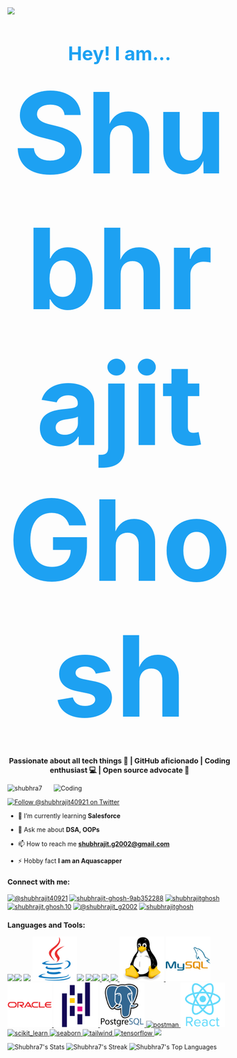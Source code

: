 <img src="https://github.com/Anmol-Baranwal/Cool-GIFs-For-GitHub/assets/74038190/d48893bd-0757-481c-8d7e-ba3e163feae7" />

<h1 align="center" style="color: #1DA1F2; font-size: 3em;">Hey! I am...<br> <b style="font-size:6em">Shubhrajit Ghosh </b></h1>

<h3 align="center"> Passionate about all tech things 🚀 | GitHub aficionado | Coding enthusiast 💻 | Open source advocate 🌟 </h3>


<img align="right" alt="Coding" width="400" src="https://user-images.githubusercontent.com/74038190/229223263-cf2e4b07-2615-4f87-9c38-e37600f8381a.gif">

<p align="left">
  <img src="https://komarev.com/ghpvc/?username=shubhra7&label=PROFILE%20VIEWS&color=blueviolet&style=for-the-badge" alt="shubhra7" />
</p>


<p align="left" >
  <a href="https://twitter.com/shubhrajit40921">
    <img src="https://img.shields.io/twitter/follow/shubhrajit40921?logo=twitter&style=for-the-badge&label=Follow%20%40shubhrajit40921&color=1DA1F2&labelColor=000000" alt="Follow @shubhrajit40921 on Twitter" />
  </a>
</p>


- 🌱 I’m currently learning **Salesforce**

- 💬 Ask me about  **DSA, OOPs**

- 📫 How to reach me **shubhrajit.g2002@gmail.com**

- ⚡ Hobby fact **I am an Aquascapper**

<h3 align="left">Connect with me:</h3>
<p align="left">
<a href="https://twitter.com/@shubhrajit40921" target="blank"><img align="center" src="https://raw.githubusercontent.com/rahuldkjain/github-profile-readme-generator/master/src/images/icons/Social/twitter.svg" alt="@shubhrajit40921" height="30" width="40" /></a>
<a href="https://linkedin.com/in/shubhrajit-ghosh-9ab352288" target="blank"><img align="center" src="https://raw.githubusercontent.com/rahuldkjain/github-profile-readme-generator/master/src/images/icons/Social/linked-in-alt.svg" alt="shubhrajit-ghosh-9ab352288" height="30" width="40" /></a>
<a href="https://kaggle.com/shubhrajitghosh" target="blank"><img align="center" src="https://raw.githubusercontent.com/rahuldkjain/github-profile-readme-generator/master/src/images/icons/Social/kaggle.svg" alt="shubhrajitghosh" height="30" width="40" /></a>
<a href="https://fb.com/shubhrajit.ghosh.10" target="blank"><img align="center" src="https://raw.githubusercontent.com/rahuldkjain/github-profile-readme-generator/master/src/images/icons/Social/facebook.svg" alt="shubhrajit.ghosh.10" height="30" width="40" /></a>
<a href="https://www.hackerrank.com/profile/shubhrajit_g2002" target="blank"><img align="center" src="https://raw.githubusercontent.com/rahuldkjain/github-profile-readme-generator/master/src/images/icons/Social/hackerrank.svg" alt="@shubhrajit_g2002" height="30" width="40" /></a>
<!-- <a href="https://www.leetcode.com/user6184ac" target="blank"><img align="center" src="https://raw.githubusercontent.com/rahuldkjain/github-profile-readme-generator/master/src/images/icons/Social/leet-code.svg" alt="user6184ac" height="30" width="40" /></a> -->
<a href="https://discord.gg/shubhrajitghosh" target="blank"><img align="center" src="https://raw.githubusercontent.com/rahuldkjain/github-profile-readme-generator/master/src/images/icons/Social/discord.svg" alt="shubhrajitghosh" height="30" width="40" /></a>
</p>

<h3 align="left">Languages and Tools:</h3>
<p align="left"><img src="https://user-images.githubusercontent.com/74038190/212257454-16e3712e-945a-4ca2-b238-408ad0bf87e6.gif" width="100"><img src="https://user-images.githubusercontent.com/74038190/212257472-08e52665-c503-4bd9-aa20-f5a4dae769b5.gif" width="100">
<img src="https://user-images.githubusercontent.com/74038190/212257468-1e9a91f1-b626-4baa-b15d-5c385dfa7ed2.gif" width="100">
<img src="https://raw.githubusercontent.com/devicons/devicon/master/icons/java/java-original.svg" alt="java" width="100"/><img src="https://github.com/Anmol-Baranwal/Cool-GIFs-For-GitHub/assets/74038190/e0d299f2-767c-4c21-bd49-90f2a19f1a78" width="100"> <a href="https://user-images.githubusercontent.com/74038190/212257454-16e3712e-945a-4ca2-b238-408ad0bf87e6.gif" target="_blank" rel="noreferrer"><img src="https://user-images.githubusercontent.com/74038190/212281775-b468df30-4edc-4bf8-a4ee-f52e1aaddc86.gif" width="100"><img src="https://github.com/Anmol-Baranwal/Cool-GIFs-For-GitHub/assets/74038190/1a797f46-efe4-41e6-9e75-5303e1bbcbfa" width="100">
<img src="https://github.com/Anmol-Baranwal/Cool-GIFs-For-GitHub/assets/74038190/29fd6286-4e7b-4d6c-818f-c4765d5e39a9" width="100">
<img src="https://github.com/Anmol-Baranwal/Cool-GIFs-For-GitHub/assets/74038190/67f477ed-6624-42da-99f0-1a7b1a16eecb" width="100"> <a href="https://www.linux.org/" target="_blank" rel="noreferrer"> <img src="https://raw.githubusercontent.com/devicons/devicon/master/icons/linux/linux-original.svg" alt="linux" width="100"/> </a> <a href="https://www.mysql.com/" target="_blank" rel="noreferrer"> <img src="https://raw.githubusercontent.com/devicons/devicon/master/icons/mysql/mysql-original-wordmark.svg" alt="mysql" width="100"/> </a> <a href="https://www.oracle.com/" target="_blank" rel="noreferrer"> <img src="https://raw.githubusercontent.com/devicons/devicon/master/icons/oracle/oracle-original.svg" alt="oracle" width="100"/> </a> <a href="https://pandas.pydata.org/" target="_blank" rel="noreferrer"> <img src="https://raw.githubusercontent.com/devicons/devicon/2ae2a900d2f041da66e950e4d48052658d850630/icons/pandas/pandas-original.svg" alt="pandas" width="100"/> </a> <a href="https://www.postgresql.org" target="_blank" rel="noreferrer"> <img src="https://raw.githubusercontent.com/devicons/devicon/master/icons/postgresql/postgresql-original-wordmark.svg" alt="postgresql" width="100"/> </a> <a href="https://postman.com" target="_blank" rel="noreferrer"> <img src="https://www.vectorlogo.zone/logos/getpostman/getpostman-icon.svg" alt="postman" width="100"/> </a> <a href="https://reactjs.org/" target="_blank" rel="noreferrer"> <img src="https://raw.githubusercontent.com/devicons/devicon/master/icons/react/react-original-wordmark.svg" alt="react" width="100"/> </a> <a href="https://scikit-learn.org/" target="_blank" rel="noreferrer"> <img src="https://upload.wikimedia.org/wikipedia/commons/0/05/Scikit_learn_logo_small.svg" alt="scikit_learn" width="100"/> </a> <a href="https://seaborn.pydata.org/" target="_blank" rel="noreferrer"> <img src="https://seaborn.pydata.org/_images/logo-mark-lightbg.svg" alt="seaborn" width="100"/> </a> <a href="https://tailwindcss.com/" target="_blank" rel="noreferrer"> <img src="https://www.vectorlogo.zone/logos/tailwindcss/tailwindcss-icon.svg" alt="tailwind" width="100"/> </a> <a href="https://www.tensorflow.org" target="_blank" rel="noreferrer"> <img src="https://www.vectorlogo.zone/logos/tensorflow/tensorflow-icon.svg" alt="tensorflow" width="100"/> </a>
<img src="https://user-images.githubusercontent.com/74038190/212280805-9bcb336b-8c55-46a8-abf8-ff286ab55472.gif" width="100"></p>




![Shubhra7's Stats](https://github-readme-stats.vercel.app/api?username=Shubhra7&theme=outrun&show_icons=true&hide_border=true&count_private=true)
![Shubhra7's Streak](https://github-readme-streak-stats.herokuapp.com/?user=Shubhra7&theme=outrun&hide_border=true)
![Shubhra7's Top Languages](https://github-readme-stats.vercel.app/api/top-langs/?username=Shubhra7&theme=outrun&show_icons=true&hide_border=true&layout=compact)
